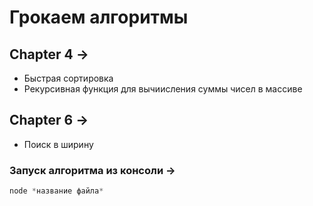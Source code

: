 # Грокаем алгоритмы

## Chapter 4 ->
- Быстрая сортировка
- Рекурсивная функция для вычиисления суммы чисел в массиве

## Chapter 6 ->
- Поиск в ширину

### Запуск алгоритма из консоли ->
```javascript
node *название файла*
```

